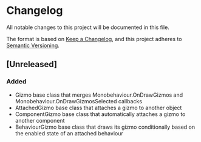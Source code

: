 # Changelog

All notable changes to this project will be documented in this file.

The format is based on [Keep a Changelog](https://keepachangelog.com/en/1.0.0/),
and this project adheres to [Semantic Versioning](https://semver.org/spec/v2.0.0.html).

## [Unreleased]

### Added 

 - Gizmo base class that merges Monobehaviour.OnDrawGizmos and Monobehaviour.OnDrawGizmosSelected callbacks
 - AttachedGizmo base class that attaches a gizmo to another object
 - ComponentGizmo base class that automatically attaches a gizmo to another component
 - BehaviourGizmo base class that draws its gizmo conditionally based on the enabled state of an attached behaviour
